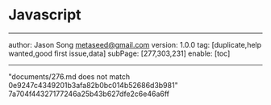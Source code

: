 # Javascript
---
author: Jason Song <metaseed@gmail.com>
version: 1.0.0
tag: [duplicate,help wanted,good first issue,data]
subPage: [277,303,231]
enable: [toc]

---
"documents/276.md does not match 
0e9247c4349201b3afa82b0bc014b52686d3b981"
7a704f44327177246a25b43b627dfe2c6e46a6ff
